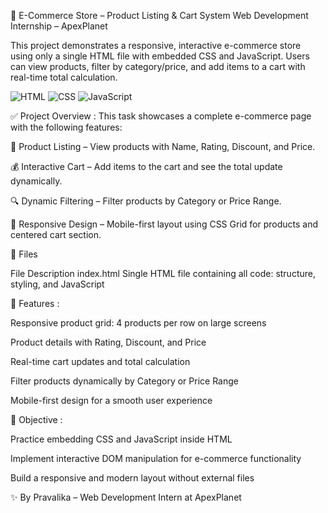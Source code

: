 📄 E-Commerce Store – Product Listing & Cart System
Web Development Internship – ApexPlanet

This project demonstrates a responsive, interactive e-commerce store using only a single HTML file with embedded CSS and JavaScript. Users can view products, filter by category/price, and add items to a cart with real-time total calculation.

![HTML](https://img.shields.io/badge/HTML-5-orange?logo=html5)
![CSS](https://img.shields.io/badge/CSS-3-blue?logo=css3)
![JavaScript](https://img.shields.io/badge/JavaScript-ES6-yellow?logo=javascript)

✅ Project Overview :
This task showcases a complete e-commerce page with the following features:

🛒 Product Listing – View products with Name, Rating, Discount, and Price.

💰 Interactive Cart – Add items to the cart and see the total update dynamically.

🔍 Dynamic Filtering – Filter products by Category or Price Range.

🎨 Responsive Design – Mobile-first layout using CSS Grid for products and centered cart section.

📁 Files

File	Description
index.html	Single HTML file containing all code: structure, styling, and JavaScript

🌟 Features :

Responsive product grid: 4 products per row on large screens

Product details with Rating, Discount, and Price

Real-time cart updates and total calculation

Filter products dynamically by Category or Price Range

Mobile-first design for a smooth user experience

🎯 Objective :

Practice embedding CSS and JavaScript inside HTML

Implement interactive DOM manipulation for e-commerce functionality

Build a responsive and modern layout without external files

✨ By Pravalika – Web Development Intern at ApexPlanet
